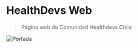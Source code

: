 # HealthDevs Web
> Página web de Comunidad Healthdevs Chile

![Portada](https://nicoavila.s3.amazonaws.com/healthdevs/portada.jpg)
